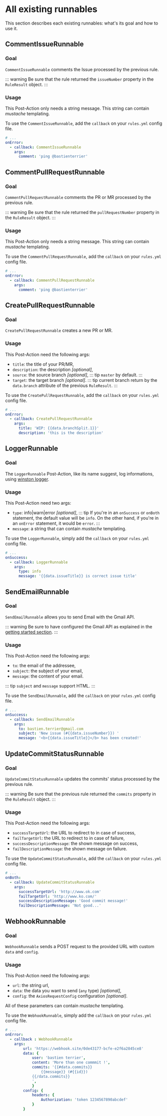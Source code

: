 # All existing runnables

This section describes each existing runnables: what's its goal and how to use it.

<TOC :include-level="[2, 2]"/>

## CommentIssueRunnable

### Goal

`CommentIssueRunnable` comments the Issue processed by the previous rule.

::: warning
Be sure that the rule returned the `issueNumber` property in the `RuleResult` object.
:::

### Usage

This Post-Action only needs a string message. This string can contain _mustache_ templating.

To use the `CommentIssueRunnable`, add the `callback` on your `rules.yml` config file.

```yaml
# ...
onError:
  - callback: CommentIssueRunnable
    args:
      comment: 'ping @bastienterrier'
```

## CommentPullRequestRunnable

### Goal

`CommentPullRequestRunnable` comments the PR or MR processed by the previous rule.

::: warning
Be sure that the rule returned the `pullRequestNumber` property in the `RuleResult` object.
:::

### Usage

This Post-Action only needs a string message. This string can contain _mustache_ templating.

To use the `CommentPullRequestRunnable`, add the `callback` on your `rules.yml` config file.

```yaml
# ...
onError:
  - callback: CommentPullRequestRunnable
    args:
      comment: 'ping @bastienterrier'
```

## CreatePullRequestRunnable

### Goal

`CreatePullRequestRunnable` creates a new PR or MR.

### Usage

This Post-Action need the following args:

- `title`: the title of your PR/MR,
- `description`: the description _[optional]_,
- `source`: the source branch _[optional]_,
  ::: tip
  `master` by default.
  :::
- `target`: the target branch _[optional]_.
  ::: tip
  current branch return by the `data.branch` attribute of the previous `RuleResult`.
  :::

To use the `CreatePullRequestRunnable`, add the `callback` on your `rules.yml` config file.

```yaml
# ...
onError:
  - callback: CreatePullRequestRunnable
    args:
      title: 'WIP: {{data.branchSplit.1}}'
      description: 'this is the description'
```

## LoggerRunnable

### Goal

The `LoggerRunnable` Post-Action, like its name suggest, log informations, using [winston logger](https://github.com/winstonjs/winston).

### Usage

This Post-Action need two args:

- `type`: info|warn|error _[optional]_,
  ::: tip
  If you're in an `onSuccess` or `onBoth` statement, the default value will be `info`. On the other hand, if you're in an `onError` statement, it would be `error`.
  :::
- `message`: a string that can contain _mustache_ templating.

To use the `LoggerRunnable`, simply add the `callback` on your `rules.yml` config file.

```yaml
# ...
onSuccess:
  - callback: LoggerRunnable
    args:
      type: info
      message: '{{data.issueTitle}} is correct issue title'
```

## SendEmailRunnable

### Goal

`SendEmailRunnable` allows you to send Email with the Gmail API.

::: warning
Be sure to have configured the Gmail API as explained in the [getting started section](../guide/gettingStarted.html#google-api).
:::

### Usage

This Post-Action need the following args:

- `to`: the email of the addressee,
- `subject`: the subject of your email,
- `message`: the content of your email.

::: tip
`subject` and `message` support HTML.
:::

To use the `SendEmailRunnable`, add the `callback` on your `rules.yml` config file.

```yaml
# ...
onSuccess:
  - callback: SendEmailRunnable
    args:
      to: bastien.terrier@gmail.com
      subject: 'New issue (#{{data.issueNumber}}) '
      message: '<b>{{data.issueTitle}}</b> has been created!'
```

## UpdateCommitStatusRunnable

### Goal

`UpdateCommitStatusRunnable` updates the commits' status processed by the previous rule.

::: warning
Be sure that the previous rule returned the `commits` property in the `RuleResult` object.
:::

### Usage

This Post-Action need the following args:

- `successTargetUrl`: the URL to redirect to in case of success,
- `failTargetUrl`: the URL to redirect to in case of failure,
- `successDescriptionMessage`: the shown message on success,
- `failDescriptionMessage`: the shown message on failure.

To use the `UpdateCommitStatusRunnable`, add the `callback` on your `rules.yml` config file.

```yaml
# ...
onBoth:
  - callback: UpdateCommitStatusRunnable
    args:
      successTargetUrl: 'http://www.ok.com'
      failTargetUrl: 'http://www.ko.com/'
      successDescriptionMessage: 'Good commit message!'
      failDescriptionMessage: 'Not good...'
```

## WebhookRunnable

### Goal

`WebhookRunnable` sends a POST request to the provided URL with custom `data` and `config`.

### Usage

This Post-Action need the following args:

- `url`: the string url,
- `data`: the data you want to send (`any` type) _[optional]_,
- `config`: the `AxiosRequestConfig` configuration _[optional]_.

All of these parameters can contain _mustache_ templating.

To use the `WebhookRunnable`, simply add the `callback` on your `rules.yml` config file.

```yaml
# ...
onError:
  - callback : WebhookRunnable
    args:
        url: 'https://webhook.site/0de43177-bcfe-e2f6a2845ce8'
        data: {
            user: 'bastien terrier',
            content: 'More than one commmit !',
            commits: '{{#data.commits}}
                {{message}} (#{{id}})
            {{/data.commits}}
            ',
            }
        config: {
            headers: {
                Authorization: 'token 1234567890abcdef'
            }
        }
```
